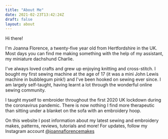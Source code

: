 ```yaml
---
title: "About Me"
date: 2021-02-23T13:42:24Z
draft: false
layout: about
---
```

<p class="p-heading">Hi there!</p>

<p class="separator">I'm Joanna Florence, a twenty-five year old from Hertfordshire in the UK. Most days you can find me making something with the help of my assistant, my miniature dachshund Charlie.

I've always loved crafts and grew up enjoying knitting and cross-stitch. I bought my first sewing machine at the age of 17 (it was a mini John Lewis machine in bubblegum pink!) and I've been hooked on sewing ever since. I am largely self-taught, having learnt a lot through the wonderful online sewing community.

I taught myself to embroider throughout the first 2020 UK lockdown during the coronavirus pandemic. There is now nothing I find more therapeutic than sitting under a blanket on the sofa with an embroidery hoop.

On this website I post information about my latest sewing and embroidery makes, patterns, reviews, tutorials and more! For updates, follow my Instagram account <a href="https://www.instagram.com/joannaflorencemakes">@joannaflorencemakes</a>




</p>


